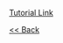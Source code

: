 [Tutorial Link](https://www.pyimagesearch.com/2018/02/26/face-detection-with-opencv-and-deep-learning)


[ << Back](../tutorials.md)